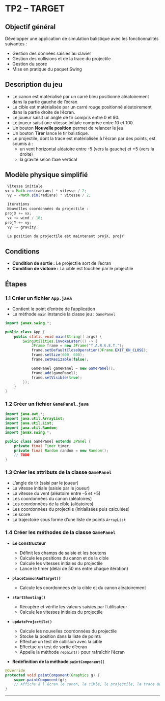 # TP2 – TARGET

## Objectif général

Développer une application de simulation balistique avec les fonctionnalités suivantes :

- Gestion des données saisies au clavier  
- Gestion des collisions et de la trace du projectile  
- Gestion du score  
- Mise en pratique du paquet Swing  

## Description du jeu

- Le canon est matérialisé par un carré bleu positionné aléatoirement dans la partie gauche de l’écran.  
- La cible est matérialisée par un carré rouge positionné aléatoirement dans la partie droite de l’écran.  
- Le joueur saisit un angle de tir compris entre 0 et 90.  
- Le joueur saisit une vitesse initiale comprise entre 10 et 100.  
- Un bouton **Nouvelle position** permet de relancer le jeu.  
- Un bouton **Tirer** lance le tir balistique.  
- Le projectile, dont la trace est matérialisée à l’écran par des points, est soumis à :  
  - un vent horizontal aléatoire entre -5 (vers la gauche) et +5 (vers la droite)  
  - la gravité selon l’axe vertical  

## Modèle physique simplifié

```java
 Vitesse initiale 
vx = Math.cos(radians) * vitesse / 2;
 vy = -Math.sin(radians) * vitesse / 2;

 Itérations 
 Nouvelles coordonnées du projectile : 
projX += vx;
 vx += wind / 10;
projY += vy;
 vy += gravity;

 La position du projectile est maintenant projX, projY
 ```

## Conditions

- **Condition de sortie :** Le projectile sort de l’écran  
- **Condition de victoire :** La cible est touchée par le projectile  

## Étapes

### 1.1 Créer un fichier `App.java`

- Contient le point d’entrée de l’application  
- La méthode `main` instancie la classe jeu : `GamePanel`

 ```java
 import javax.swing.*;

 public class App {
     public static void main(String[] args) {
         SwingUtilities.invokeLater(() -> {
             JFrame frame = new JFrame("T.A.R.G.E.T.");
             frame.setDefaultCloseOperation(JFrame.EXIT_ON_CLOSE);
             frame.setSize(600, 600);
             frame.setResizable(false);

             GamePanel gamePanel = new GamePanel();
             frame.add(gamePanel);
             frame.setVisible(true);
         });
     }
 }
 ```

### 1.2 Créer un fichier `GamePanel.java`

 ```java
 import java.awt.*;
 import java.util.ArrayList;
 import java.util.List;
 import java.util.Random;
 import javax.swing.*;

 public class GamePanel extends JPanel {
     private final Timer timer;
     private final Random random = new Random();
     // TODO
 }
 ```

### 1.3 Créer les attributs de la classe `GamePanel`

- L’angle de tir (saisi par le joueur)  
- La vitesse initiale (saisie par le joueur)  
- La vitesse du vent (aléatoire entre –5 et +5)  
- Les coordonnées du canon (aléatoires)  
- Les coordonnées de la cible (aléatoires)  
- Les coordonnées du projectile (initialisées puis calculées)  
- Le score  
- La trajectoire sous forme d’une liste de points `ArrayList`

### 1.4 Créer les méthodes de la classe `GamePanel`

- **Le constructeur**  
  - Définit les champs de saisie et les boutons  
  - Calcule les positions du canon et de la cible  
  - Calcule les vitesses initiales du projectile  
  - Lance le timer (délai de 50 ms entre chaque itération)  

- **`placeCannonAndTarget()`**  
  - Calcule les coordonnées de la cible et du canon aléatoirement  

- **`startShooting()`**  
  - Récupère et vérifie les valeurs saisies par l’utilisateur  
  - Calcule les vitesses initiales du projectile  

- **`updateProjectile()`**  
  - Calcule les nouvelles coordonnées du projectile  
  - Stocke la position dans la liste de points  
  - Effectue un test de collision avec la cible  
  - Effectue un test de sortie d’écran  
  - Appelle la méthode `repaint()` pour rafraîchir l’écran  

- **Redéfinition de la méthode `paintComponent()`**

 ```java
 @Override
 protected void paintComponent(Graphics g) {
     super.paintComponent(g);
     // Affiche à l’écran le canon, la cible, le projectile, la trace du projectile, le score
 }
 ```

---

